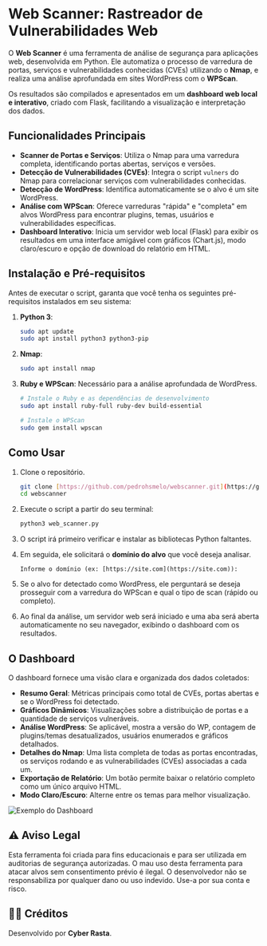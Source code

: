# Web Scanner: Rastreador de Vulnerabilidades Web

O **Web Scanner** é uma ferramenta de análise de segurança para aplicações web, desenvolvida em Python. Ele automatiza o processo de varredura de portas, serviços e vulnerabilidades conhecidas (CVEs) utilizando o **Nmap**, e realiza uma análise aprofundada em sites WordPress com o **WPScan**.

Os resultados são compilados e apresentados em um **dashboard web local e interativo**, criado com Flask, facilitando a visualização e interpretação dos dados.

## Funcionalidades Principais

- **Scanner de Portas e Serviços**: Utiliza o Nmap para uma varredura completa, identificando portas abertas, serviços e versões.
- **Detecção de Vulnerabilidades (CVEs)**: Integra o script `vulners` do Nmap para correlacionar serviços com vulnerabilidades conhecidas.
- **Detecção de WordPress**: Identifica automaticamente se o alvo é um site WordPress.
- **Análise com WPScan**: Oferece varreduras "rápida" e "completa" em alvos WordPress para encontrar plugins, temas, usuários e vulnerabilidades específicas.
- **Dashboard Interativo**: Inicia um servidor web local (Flask) para exibir os resultados em uma interface amigável com gráficos (Chart.js), modo claro/escuro e opção de download do relatório em HTML.

## Instalação e Pré-requisitos

Antes de executar o script, garanta que você tenha os seguintes pré-requisitos instalados em seu sistema:

1.  **Python 3**:
    ```bash
    sudo apt update
    sudo apt install python3 python3-pip
    ```

2.  **Nmap**:
    ```bash
    sudo apt install nmap
    ```

3.  **Ruby e WPScan**: Necessário para a análise aprofundada de WordPress.
    ```bash
    # Instale o Ruby e as dependências de desenvolvimento
    sudo apt install ruby-full ruby-dev build-essential

    # Instale o WPScan
    sudo gem install wpscan
    ```

## Como Usar

1.  Clone o repositório.
    ```bash
    git clone [https://github.com/pedrohsmelo/webscanner.git](https://github.com/pedrohsmelo/webscanner.git)
    cd webscanner
    ```

2.  Execute o script a partir do seu terminal:
    ```bash
    python3 web_scanner.py
    ```

3.  O script irá primeiro verificar e instalar as bibliotecas Python faltantes.

4.  Em seguida, ele solicitará o **domínio do alvo** que você deseja analisar.
    ```
    Informe o domínio (ex: [https://site.com](https://site.com)):
    ```

5.  Se o alvo for detectado como WordPress, ele perguntará se deseja prosseguir com a varredura do WPScan e qual o tipo de scan (rápido ou completo).

6.  Ao final da análise, um servidor web será iniciado e uma aba será aberta automaticamente no seu navegador, exibindo o dashboard com os resultados.

## O Dashboard

O dashboard fornece uma visão clara e organizada dos dados coletados:

- **Resumo Geral**: Métricas principais como total de CVEs, portas abertas e se o WordPress foi detectado.
- **Gráficos Dinâmicos**: Visualizações sobre a distribuição de portas e a quantidade de serviços vulneráveis.
- **Análise WordPress**: Se aplicável, mostra a versão do WP, contagem de plugins/temas desatualizados, usuários enumerados e gráficos detalhados.
- **Detalhes do Nmap**: Uma lista completa de todas as portas encontradas, os serviços rodando e as vulnerabilidades (CVEs) associadas a cada um.
- **Exportação de Relatório**: Um botão permite baixar o relatório completo como um único arquivo HTML.
- **Modo Claro/Escuro**: Alterne entre os temas para melhor visualização.

![Exemplo do Dashboard](https://raw.githubusercontent.com/pedrohsmelo/webscanner/main/assets/dashboard.png)

## ⚠️ Aviso Legal

Esta ferramenta foi criada para fins educacionais e para ser utilizada em auditorias de segurança autorizadas. O mau uso desta ferramenta para atacar alvos sem consentimento prévio é ilegal. O desenvolvedor não se responsabiliza por qualquer dano ou uso indevido. Use-a por sua conta e risco.

## 👨‍💻 Créditos

Desenvolvido por **Cyber Rasta**.
